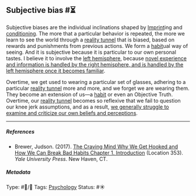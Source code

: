 ## Subjective bias  #⏳

Subjective biases are the individual inclinations shaped by [Imprint](Imprint.md)ing and [conditioning](Conditioning.md). The more that a particular behavior is repeated, the more we learn to see the world through a [reality tunnel](Reality%20tunnel.md) that is biased, based on rewards and punishments from previous actions. We form a [habit](Habit.md)ual way of seeing. And it is subjective because it is particular to our own personal tastes. I believe it to involve the [left hemisphere](Left%20hemisphere.md), because [novel experience and information is handled by the right hemisphere, and is handled by the left hemisphere once it becomes familiar](Novel%20experience%20and%20information%20is%20handled%20by%20the%20right%20hemisphere,%20and%20is%20handled%20by%20the%20left%20hemisphere%20once%20it%20becomes%20familiar.md).

Overtime, we get used to wearing a particular set of glasses, adhering to a particular [reality tunnel](Reality%20tunnel.md) more and more, and we forget we are wearing them. They become an extension of us—a [habit](Habit.md) or even an Objective Truth. Overtime, our [reality tunnel](Reality%20tunnel.md) becomes so reflexive that we fail to question our knee jerk assumptions, and as a result, [we generally struggle to examine and criticize our own beliefs and perceptions](We%20generally%20struggle%20to%20examine%20and%20criticize%20our%20own%20beliefs%20and%20perceptions.md).

---

##### References

* Brewer, Judson. (2017). [The Craving Mind Why We Get Hooked and How We Can Break Bad Habits Chapter 1. Introduction](The%20Craving%20Mind%20Why%20We%20Get%20Hooked%20and%20How%20We%20Can%20Break%20Bad%20Habits%20Chapter%201.%20Introduction.md) (Location 353). *Yale University Press*. New Haven, CT.

##### Metadata

Type: #🔵/🔵 
Tags: [Psychology](Psychology.md) 
Status: #☀️ 
